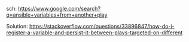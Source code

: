 sch: https://www.google.com/search?q=ansible+variables+from+another+play

Solution:
https://stackoverflow.com/questions/33896847/how-do-i-register-a-variable-and-persist-it-between-plays-targeted-on-different
